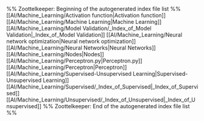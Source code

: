 %% Zoottelkeeper: Beginning of the autogenerated index file list  %%
 [[AI/Machine_Learning/Activation function|Activation function]]
 [[AI/Machine_Learning/Machine Learning|Machine Learning]]
 [[AI/Machine_Learning/Model Validation/_Index_of_Model Validation|_Index_of_Model Validation]]
 [[AI/Machine_Learning/Neural network optimization|Neural network optimization]]
 [[AI/Machine_Learning/Neural Networks|Neural Networks]]
 [[AI/Machine_Learning/Nodes|Nodes]]
 [[AI/Machine_Learning/Perceptron.py|Perceptron.py]]
 [[AI/Machine_Learning/Perceptron|Perceptron]]
 [[AI/Machine_Learning/Supervised-Unsupervised Learning|Supervised-Unsupervised Learning]]
 [[AI/Machine_Learning/Supervised/_Index_of_Supervised|_Index_of_Supervised]]
 [[AI/Machine_Learning/Unsupervised/_Index_of_Unsupervised|_Index_of_Unsupervised]]
%% Zoottelkeeper: End of the autogenerated index file list  %%
